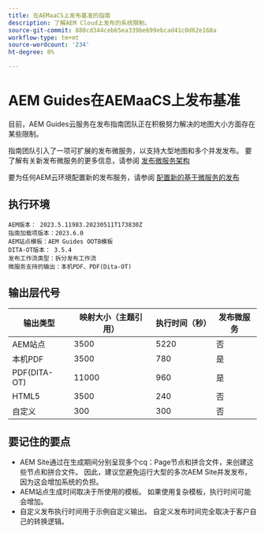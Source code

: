 ```yaml
---
title: 在AEMaaCS上发布基准的指南
description: 了解AEM Cloud上发布的系统限制。
source-git-commit: 880cd344ceb65ea339be699ebcad41c0d62e168a
workflow-type: tm+mt
source-wordcount: '234'
ht-degree: 8%

---
```


# AEM Guides在AEMaaCS上发布基准

目前，AEM Guides云服务在发布指南团队正在积极努力解决的地图大小方面存在某些限制。

指南团队引入了一项可扩展的发布微服务，以支持大型地图和多个并发发布。 要了解有关新发布微服务的更多信息，请参阅 [发布微服务架构](publish-microservice-architecture-and-performance.md)

要为任何AEM云环境配置新的发布服务，请参阅 [配置新的基于微服务的发布](configure-microservices.md)


## 执行环境

    AEM版本： 2023.5.11983.20230511T173830Z
    指南加载项版本：2023.6.0
    AEM站点模板：AEM Guides OOTB模板
    DITA-OT版本： 3.5.4
    发布工作流类型：拆分发布工作流
    微服务支持的输出：本机PDF、PDF(Dita-OT)

## 输出层代号

| 输出类型 | 映射大小（主题引用） | 执行时间（秒） | 发布微服务 |
|---------------|------------------------------|----------------------------|-----------------------|
| AEM站点 | 3500 | 5220 | 否 |
| 本机PDF | 3500 | 780 | 是 |
| PDF(DITA-OT) | 11000 | 960 | 是 |
| HTML5 | 3500 | 240 | 否 |
| 自定义 | 300 | 300 | 否 |

## 要记住的要点

- AEM Site通过在生成期间分别呈现多个cq：Page节点和拼合文件，来创建这些节点和拼合文件。 因此，建议您避免运行大型的多次AEM Site并发发布，因为这会增加系统的负担。
- AEM站点生成时间取决于所使用的模板。 如果使用复杂模板，执行时间可能会增加。
- 自定义发布执行时间用于示例自定义输出。 自定义发布时间完全取决于客户自己的转换逻辑。
